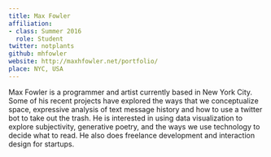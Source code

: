 ```yaml
---
title: Max Fowler
affiliation:
- class: Summer 2016
  role: Student
twitter: notplants
github: mhfowler
website: http://maxhfowler.net/portfolio/
place: NYC, USA
---
```

Max Fowler is a programmer and artist currently based in New York City. Some of his recent projects have explored the ways that we conceptualize space, expressive analysis of text message history and how to use a twitter bot to take out the trash. He is interested in using data visualization to explore subjectivity, generative poetry, and the ways we use technology to decide what to read. He also does freelance development and interaction design for startups. 